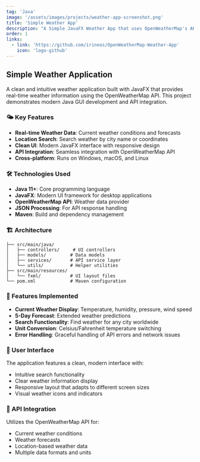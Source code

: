 ```yaml
---
tag: 'Java'
image: '/assets/images/projects/weather-app-screenshot.png'
title: 'Simple Weather App'
description: "A Simple JavaFX Weather App that uses OpenWeatherMap's API"
order: 1
links:
  - link: 'https://github.com/irineos/OpenWeatherMap-Weather-App'
    icon: 'logo-github'
---
```


## Simple Weather Application

A clean and intuitive weather application built with JavaFX that provides real-time weather information using the OpenWeatherMap API. This project demonstrates modern Java GUI development and API integration.

### 🌤️ Key Features

- **Real-time Weather Data**: Current weather conditions and forecasts
- **Location Search**: Search weather by city name or coordinates
- **Clean UI**: Modern JavaFX interface with responsive design
- **API Integration**: Seamless integration with OpenWeatherMap API
- **Cross-platform**: Runs on Windows, macOS, and Linux

### 🛠️ Technologies Used

- **Java 11+**: Core programming language
- **JavaFX**: Modern UI framework for desktop applications
- **OpenWeatherMap API**: Weather data provider
- **JSON Processing**: For API response handling
- **Maven**: Build and dependency management

### 🏗️ Architecture

```
├── src/main/java/
│   ├── controllers/     # UI controllers
│   ├── models/         # Data models
│   ├── services/       # API service layer
│   └── utils/          # Helper utilities
├── src/main/resources/
│   └── fxml/           # UI layout files
└── pom.xml             # Maven configuration
```

### 🎯 Features Implemented

- **Current Weather Display**: Temperature, humidity, pressure, wind speed
- **5-Day Forecast**: Extended weather predictions
- **Search Functionality**: Find weather for any city worldwide
- **Unit Conversion**: Celsius/Fahrenheit temperature switching
- **Error Handling**: Graceful handling of API errors and network issues

### 📱 User Interface

The application features a clean, modern interface with:
- Intuitive search functionality
- Clear weather information display
- Responsive layout that adapts to different screen sizes
- Visual weather icons and indicators

### 🔗 API Integration

Utilizes the OpenWeatherMap API for:
- Current weather conditions
- Weather forecasts
- Location-based weather data
- Multiple data formats and units
